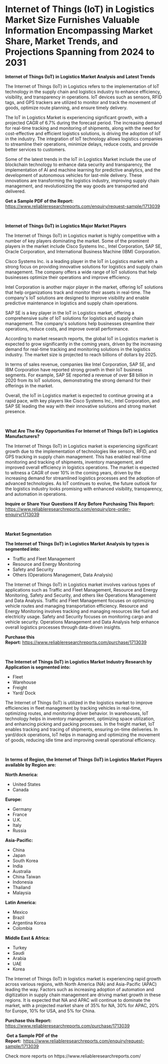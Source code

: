 <p><h1>Internet of Things (IoT) in Logistics Market Size Furnishes Valuable Information Encompassing Market Share, Market Trends, and Projections Spanning from 2024 to 2031</h1></p><p><strong>Internet of Things (IoT) in Logistics Market Analysis and Latest Trends</strong></p>
<p><p>The Internet of Things (IoT) in Logistics refers to the implementation of IoT technology in the supply chain and logistics industry to enhance efficiency, visibility, and transparency in operations. IoT devices such as sensors, RFID tags, and GPS trackers are utilized to monitor and track the movement of goods, optimize route planning, and ensure timely delivery.</p><p>The IoT in Logistics Market is experiencing significant growth, with a projected CAGR of 6.7% during the forecast period. The increasing demand for real-time tracking and monitoring of shipments, along with the need for cost-effective and efficient logistics solutions, is driving the adoption of IoT in the industry. The integration of IoT technology allows logistics companies to streamline their operations, minimize delays, reduce costs, and provide better services to customers.</p><p>Some of the latest trends in the IoT in Logistics Market include the use of blockchain technology to enhance data security and transparency, the implementation of AI and machine learning for predictive analytics, and the development of autonomous vehicles for last-mile delivery. These innovations are transforming the logistics industry, improving supply chain management, and revolutionizing the way goods are transported and delivered.</p></p>
<p><strong>Get a Sample PDF of the Report:&nbsp;</strong> <a href="https://www.reliableresearchreports.com/enquiry/request-sample/1713039">https://www.reliableresearchreports.com/enquiry/request-sample/1713039</a></p>
<p>&nbsp;</p>
<p><strong>Internet of Things (IoT) in Logistics Major Market Players</strong></p>
<p><p>The Internet of Things (IoT) in Logistics market is highly competitive with a number of key players dominating the market. Some of the prominent players in the market include Cisco Systems Inc., Intel Corporation, SAP SE, Oracle Corporation, and International Business Machine (IBM) Corporation.</p><p>Cisco Systems Inc. is a leading player in the IoT in Logistics market with a strong focus on providing innovative solutions for logistics and supply chain management. The company offers a wide range of IoT solutions that help businesses optimize their operations and improve efficiency.</p><p>Intel Corporation is another major player in the market, offering IoT solutions that help organizations track and monitor their assets in real-time. The company's IoT solutions are designed to improve visibility and enable predictive maintenance in logistics and supply chain operations.</p><p>SAP SE is a key player in the IoT in Logistics market, offering a comprehensive suite of IoT solutions for logistics and supply chain management. The company's solutions help businesses streamline their operations, reduce costs, and improve overall performance.</p><p>According to market research reports, the global IoT in Logistics market is expected to grow significantly in the coming years, driven by the increasing demand for real-time tracking and monitoring solutions in the logistics industry. The market size is projected to reach billions of dollars by 2025.</p><p>In terms of sales revenue, companies like Intel Corporation, SAP SE, and IBM Corporation have reported strong growth in their IoT business segments. For example, SAP SE reported a revenue of over $8 billion in 2020 from its IoT solutions, demonstrating the strong demand for their offerings in the market.</p><p>Overall, the IoT in Logistics market is expected to continue growing at a rapid pace, with key players like Cisco Systems Inc., Intel Corporation, and SAP SE leading the way with their innovative solutions and strong market presence.</p></p>
<p>&nbsp;</p>
<p><strong>What Are The Key Opportunities For Internet of Things (IoT) in Logistics Manufacturers?</strong></p>
<p><p>The Internet of Things (IoT) in Logistics market is experiencing significant growth due to the implementation of technologies like sensors, RFID, and GPS tracking in supply chain management. This has enabled real-time monitoring and tracking of shipments, inventory management, and improved overall efficiency in logistics operations. The market is expected to witness a CAGR of over 10% in the coming years, driven by the increasing demand for streamlined logistics processes and the adoption of advanced technologies. As IoT continues to evolve, the future outlook for the logistics industry looks promising with enhanced visibility, transparency, and automation in operations.</p></p>
<p><strong>Inquire or Share Your Questions If Any Before Purchasing This Report:</strong> <a href="https://www.reliableresearchreports.com/enquiry/pre-order-enquiry/1713039">https://www.reliableresearchreports.com/enquiry/pre-order-enquiry/1713039</a></p>
<p>&nbsp;</p>
<p><strong>Market Segmentation</strong></p>
<p><strong>The Internet of Things (IoT) in Logistics Market Analysis by types is segmented into:</strong></p>
<p><ul><li>Traffic and Fleet Management</li><li>Resource and Energy Monitoring</li><li>Safety and Security</li><li>Others (Operations Management, Data Analysis)</li></ul></p>
<p><p>The Internet of Things (IoT) in Logistics market involves various types of applications such as Traffic and Fleet Management, Resource and Energy Monitoring, Safety and Security, and others like Operations Management and Data Analysis. Traffic and Fleet Management focuses on optimizing vehicle routes and managing transportation efficiency. Resource and Energy Monitoring involves tracking and managing resources like fuel and electricity usage. Safety and Security focuses on monitoring cargo and vehicle security. Operations Management and Data Analysis help enhance overall logistics processes through data-driven insights.</p></p>
<p><strong>Purchase this Report:&nbsp;</strong><a href="https://www.reliableresearchreports.com/purchase/1713039">https://www.reliableresearchreports.com/purchase/1713039</a></p>
<p>&nbsp;</p>
<p><strong>The Internet of Things (IoT) in Logistics Market Industry Research by Application is segmented into:</strong></p>
<p><ul><li>Fleet</li><li>Warehouse</li><li>Freight</li><li>Yard/ Dock</li></ul></p>
<p><p>The Internet of Things (IoT) is utilized in the logistics market to improve efficiencies in fleet management by tracking vehicles in real-time, optimizing routes, and monitoring driver behavior. In warehouses, IoT technology helps in inventory management, optimizing space utilization, and enhancing picking and packing processes. In the freight market, IoT enables tracking and tracing of shipments, ensuring on-time deliveries. In yard/dock operations, IoT helps in managing and optimizing the movement of goods, reducing idle time and improving overall operational efficiency.</p></p>
<p>&nbsp;</p>
<p><strong>In terms of Region, the Internet of Things (IoT) in Logistics Market Players available by Region are:</strong></p>
<p>
    <p> <strong> North America: </strong>
        <ul>
            <li>United States</li>
            <li>Canada</li>
        </ul>
        </p> 
    <p> <strong> Europe: </strong>
        <ul>
            <li>Germany</li>
            <li>France</li>
            <li>U.K.</li>
            <li>Italy</li>
            <li>Russia</li>
        </ul>
        </p> 
    <p> <strong> Asia-Pacific: </strong>
        <ul>
            <li>China</li>
            <li>Japan</li>
            <li>South Korea</li>
            <li>India</li>
            <li>Australia</li>
            <li>China Taiwan</li>
            <li>Indonesia</li>
            <li>Thailand</li>
            <li>Malaysia</li>
        </ul>
        </p> 
    <p> <strong> Latin America: </strong>
        <ul>
            <li>Mexico</li>
            <li>Brazil</li>
            <li>Argentina Korea</li>
            <li>Colombia</li>
        </ul>
        </p> 
    <p> <strong> Middle East & Africa: </strong>
        <ul>
            <li>Turkey</li>
            <li>Saudi</li>
            <li>Arabia</li>
            <li>UAE</li>
            <li>Korea</li>
        </ul>
    </p>
    </p>
<p><p>The Internet of Things (IoT) in logistics market is experiencing rapid growth across various regions, with North America (NA) and Asia-Pacific (APAC) leading the way. Factors such as increasing adoption of automation and digitization in supply chain management are driving market growth in these regions. It is expected that NA and APAC will continue to dominate the market, with a projected market share of 35% for NA, 30% for APAC, 20% for Europe, 10% for USA, and 5% for China.</p></p>
<p><strong>Purchase this Report: </strong><a href="https://www.reliableresearchreports.com/purchase/1713039">https://www.reliableresearchreports.com/purchase/1713039</a></p>
<p>&nbsp;<strong>Get a Sample PDF of the Report:&nbsp;&nbsp;</strong><a href="https://www.reliableresearchreports.com/enquiry/request-sample/1713039">https://www.reliableresearchreports.com/enquiry/request-sample/1713039</a></p>
<p><strong></strong></p>
<p>Check more reports on https://www.reliableresearchreports.com/</p>